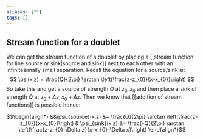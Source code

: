 ```yaml
---
aliases: [""]
tags: []
---
```


## Stream function for a doublet


We can get the stream function of a doublet by placing a [[stream function for line source or sink|source and sink]] next to each other with an infinitesimally small separation. Recall the equation for a source/sink is:
$$ \psi(x,z) = \frac{Q}{2\pi} \arctan \left(\frac{z-z_{0}}{x-x_{0}}\right)  $$ So take this and get a source of strength $Q$ at $z_{0},x_{0}$ and then place a sink of strength $Q$ at $z_{0}+\Delta z,x_{0} + \Delta x$. Then we know that [[addition of stream functions]] is possible hence:

$$\begin{align*}
&&\psi_{source}(x,z) &=  \frac{Q}{2\pi} \arctan \left(\frac{z-z_{0}}{x-x_{0}}\right) & \psi_{sink}(x,z) &=  \frac{-Q}{2\pi} \arctan \left(\frac{z-z_{0}-\Delta z}{x-x_{0}-\Delta x}\right)
\end{align*}$$
